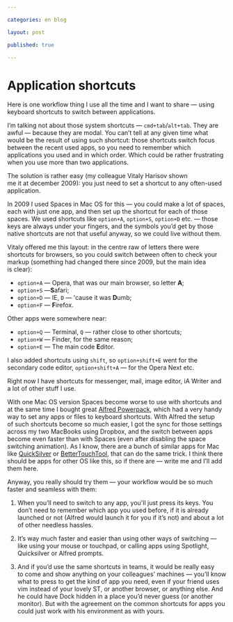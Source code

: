 ```yaml
---

categories: en blog

layout: post

published: true

---
```


# Application shortcuts

Here is one workflow thing I use all the time and I want to share — using keyboard shortcuts to switch between applications.

I’m talking not about those system shortcuts — `cmd+tab`/`alt+tab`. They are awful — because they are modal. You can’t tell at any given time what would be the result of using such shortcut: those shortcuts switch focus between the recent used apps, so you need to remember which applications you used and in which order. Which could be rather frustrating when you use more than two applications.

The solution is rather easy (my colleague Vitaly Harisov shown me it at december 2009): you just need to set a shortcut to any often-used application.

In 2009 I used Spaces in Mac OS for this — you could make a lot of spaces, each with just one app, and then set up the shortcut for each of those spaces. We used shortcuts like `option+A`, `option+S`, `option+D` etc. — those keys are always under your fingers, and the symbols you’d get by those native shortcuts are not that useful anyway, so we could live without them.

Vitaly offered me this layout: in the centre raw of letters there were shortcuts for browsers, so you could switch between often to check your markup (something had changed there since 2009, but the main idea is clear):

- `option+A` — Opera, that was our main browser, so letter **A**;
- `option+S` —**S**afari;
- `option+D` — IE, `D` — 'cause it was **D**umb;
- `option+F` — **F**irefox.

Other apps were somewhere near:

- `option+Q` — Terminal, `Q` — rather close to other shortcuts;
- `option+W` — Finder, for the same reason;
- `option+E` — The main code **E**ditor.

I also added shortcuts using `shift`, so `option+shift+E` went for the secondary code editor, `option+shift+A` — for the Opera Next etc.

Right now I have shortcuts for messenger, mail, image editor, iA Writer and a lot of other stuff I use.

With one Mac OS version Spaces become worse to use with shortcuts and at the same time I bought great [Alfred Powerpack](http://www.alfredapp.com), which had a very handy way to set any apps or files to keyboard shortcuts. With Alfred the setup of such shortcuts become so much easier, I got the sync for those settings across my two MacBooks using Dropbox, and the switch between apps become even faster than with Spaces (even after disabling the space switching animation). As I know, there are a bunch of similar apps for Mac like [QuickSilver](http://qsapp.com/) or [BetterTouchTool](http://www.boastr.de), that can do the same trick. I think there should be apps for other OS like this, so if there are — write me and I’ll add them here.

Anyway, you really should try them — your workflow would be so much faster and seamless with them:

1. When you’ll need to switch to any app, you'll just press its keys. You don’t need to remember which app you used before, if it is already launched or not (Alfred would launch it for you if it’s not) and about a lot of other needless hassles.

2. It’s way much faster and easier than using other ways of switching — like using your mouse or touchpad, or calling apps using Spotlight, Quicksilver or Alfred prompts.

3. And if you’d use the same shortcuts in teams, it would be really easy to come and show anything on your colleagues’ machines — you’ll know what to press to get the kind of app you need, even if your friend uses vim instead of your lovely ST, or another browser, or anything else. And he could have Dock hidden in a place you’d never guess (or another monitor). But with the agreement on the common shortcuts for apps you could just work with his environment as with yours.
